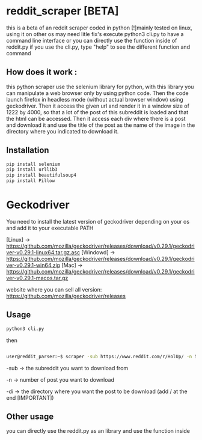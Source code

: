 # reddit_scraper [BETA]

this is a beta of an reddit scraper coded in python
[!]mainly tested on linux, using it on other os may need litle fix's
execute python3 cli.py to have a command line interface or you can directly use the function inside of reddit.py
if you use the cli.py, type "help" to see the different function and command 



## How does it work :
this python scraper use the selenium library for python, with this library you can manipulate a web browser only by using python code. Then the code launch firefox in headless mode (without actual browser window) using geckodriver. Then it access the given url and render it in a window size of 1222 by 4000, so that a lot of the post of this subreddit is loaded and that the html can be accessed. Then it access each div where there is a post and download it and use the title of the post as the name of the image in the directory where
you indicated to download it.

## Installation
```bash
pip install selenium
pip install urllib3
pip install beautifulsoup4
pip install Pillow
```
# Geckodriver
You need to install the latest version of geckodriver depending on your os and add it to your executable PATH

[Linux] -> https://github.com/mozilla/geckodriver/releases/download/v0.29.1/geckodriver-v0.29.1-linux64.tar.gz.asc
[Windowd] -> https://github.com/mozilla/geckodriver/releases/download/v0.29.1/geckodriver-v0.29.1-win64.zip
[Mac] -> https://github.com/mozilla/geckodriver/releases/download/v0.29.1/geckodriver-v0.29.1-macos.tar.gz

website where you can sell all version: https://github.com/mozilla/geckodriver/releases

## Usage
```bash
python3 cli.py
```
then

```bash

user@reddit_parser:~$ scraper -sub https://www.reddit.com/r/HolUp/ -n 5 -di newMeme/
```
-sub -> the subreddit you want to download from

-n -> number of post you want to download

-di -> the directory where you want the post to be download (add / at the end [IMPORTANT])

## Other usage
you can directly use the reddit.py as an library and use the function inside
